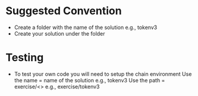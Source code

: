 

# Suggested Convention
+ Create a folder with the name of the solution e.g., tokenv3
+ Create your solution under the folder

# Testing
+ To test your own code you will need to setup the chain environment
Use the name = name of the solution e.g., tokenv3
Use the path = exercise/<<NAME>>   e.g., exercise/tokenv3



